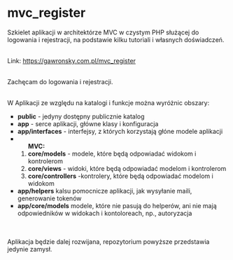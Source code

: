 # mvc_register
Szkielet aplikacji w architektórze MVC w czystym PHP służącej do logowania i rejestracji, na podstawie kilku tutoriali i własnych doświadczeń.
<br><br>

Link: https://gawronsky.com.pl/mvc_register
<br><br>

Zachęcam do logowania i rejestracji.
<br><br>

W Aplikacji ze względu na katalogi i funkcje można wyróżnic obszary:

<ul type='square'>
<li><b>public</b> - jedyny dostępny publicznie katalog</li>
<li><b>app</b> - serce aplikacji, główne klasy i konfiguracja</li>
<li><b>app/interfaces</b> - interfejsy, z których korzystają głóne modele aplikacji</li>
  <li><ol><b>MVC:</b>
<li><b>core/models</b> - modele, które będą odpowiadać widokom i kontrolerom</li>
<li><b>core/views</b> - widoki, które będą odpowiadać modelom i kontrolerom </li>
<li><b>core/controllers</b> -kontrolery, które będą odpowiadać modelom i widokom</li>
</ol></li>
<li><b>app/helpers</b> kalsu pomocnicze aplikacji, jak wysyłanie maili, generowanie tokenów</li>
<li><b>app/core/models</b> modele, które nie pasują do helperów, ani nie mają odpowiedników w widokach i kontoloreach, np., autoryzacja</li>
</ul>

<br><br>
Aplikacja będzie dalej rozwijana, repozytorium powyższe przedstawia jedynie zamysł.
